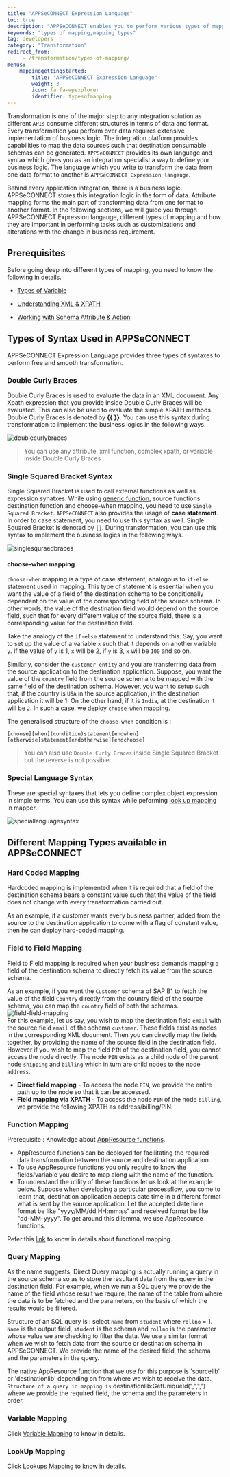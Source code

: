 ```yaml
---
title: "APPSeCONNECT Expression Language"
toc: true
description: "APPSeCONNECT enables you to perform various types of mapping during transformation."
keywords: "types of mapping,mapping types"
tag: developers
category: "Transformation"
redirect_from: 
     - /transformation/types-of-mapping/
menus: 
    mappinggettingstarted:        
        title: "APPSeCONNECT Expression Language"
        weight: 3
        icon: fa fa-wpexplorer
        identifier: typesofmapping
---
```


Transformation is one of the major step to any integration solution as different `APIs` consume different structures in terms of data 
and format. Every transformation you perform over data requires extensive implementation of business logic. 
The integration platform provides capabilities to map the data sources such that destination consumable schemas can be generated. 
`APPSeCONNECT` provides its own language and syntax which gives you as an integration specialist 
a way to define your business logic. The language which you write to transform the data from one data format to another is `APPSeCONNECT Expression langauge`.

Behind every application integration, there is a business logic. APPSeCONNECT stores this integration 
logic in the form of data. Attribute mapping forms the main part of transforming data from one format 
to another format. In the following sections, we will guide you through APPSeCONNECT Expression langauge, different types of mapping and how they 
are important in performing tasks such as customizations and alterations with the change in business requirement. 

## Prerequisites

Before going deep into different types of mapping, you need to know the following in details. 

* [Types of Variable](/transformation/types-of-variable/)

* [Understanding XML & XPATH](/transformation/understanding-xml-and-xpath/)

* [Working with Schema Attribute & Action](/transformation/working-with-schemas-action-filter/)

## Types of Syntax Used in APPSeCONNECT

APPSeCONNECT Expression Language provides three types of syntaxes to perform free and smooth transformation.

### Double Curly Braces 

Double Curly Braces is used to evaluate the data in an XML document. Any Xpath expression that you provide inside Double Curly Braces 
will be evaluated. This can also be used to evaluate the simple XPATH methods. Double Curly Braces is denoted by **\{\{ \}\}**. 
You can use this syntax during transformation to implement the business logics in the following ways. 

![doublecurlybraces](/staticfiles/Transformation/media/doublecurlybraces.png)

>You can use any attribute, xml function, complex xpath, or variable inside Double Curly Braces .

### Single Squared Bracket Syntax 

Single Squared Bracket is used to call external functions as well as expression synatxes. While using [generic function](/processflow/Working-with-functions/#generic-function), source functions 
destination function and choose-when mapping, you need to use `Single Squared Bracket`. `APPSeCONNECT` also provides the usage of **case statement**. In order to case statement, 
you need to use this syntax as well. Single Squared Bracket is denoted by `[]`. During transformation, you can use this syntax to implement the business logics in the following ways.

![singlesquraedbraces](/staticfiles/Transformation/media/singlesquraedbraces.png)

#### choose-when mapping

`choose-when` mapping is a type of case statement, analogous to `if-else` statement used in mapping. This type of statement is essential 
when you want the value of a field of the destination schema to be conditionally dependent on the value of the corresponding field of the source schema. 
In other words, the value of the destination field would depend on the source field, such that for every different value 
of the source field, there is a corresponding value for the destination field. 

Take the analogy of the `if-else` statement to understand this. 
Say, you want to set up the value of a variable `x` such that it depends on another variable `y`. 
If the value of `y` is 1, `x` will be 2, if `y` is 3,
`x` will be `100` and so on.

Similarly, consider the `customer entity` and you are transferring data from the source application to the destination application. 
Suppose, you want the value of the `country` field from the source schema to be mapped with the same field of the destination schema. 
However, you want to setup such that, if the country is `USA` in the source application, in the destination application it will be 1. 
On the other hand, if it is `India`, at the destination it will be `2`. In such a case, we deploy `choose-when` mapping.

The generalised structure of the `choose-when` condition is :

`[choose][when](condition)statement[endwhen][otherwise]statement[endotherwise][endchoose]`

>You can also use `Double Curly Braces` inside Single Squared Bracket but the reverse is not possible.

### Special Language Syntax 

These are special syntaxes that lets you define complex object expression in simple terms. You can use this syntax while peforming [look up mapping](/deployment/implementing-lookup-in-mapping/#steps-to-implement-lookup-in-attribute-mapping) in mapper. 

![speciallanguagesyntax](/staticfiles/Transformation/media/speciallanguagesyntax.png)


## Different Mapping Types available in APPSeCONNECT

### Hard Coded Mapping 

Hardcoded mapping is implemented when it is required that a field of the destination schema bears a 
constant value such that the value of the field does not change with every transformation carried out.

As an example, if a customer wants every business partner, added from the source to the destination application to come with a flag of constant value, 
then he can deploy hard-coded mapping.

### Field to Field Mapping 

Field to Field mapping is required when your business demands mapping a field of the destination schema to directly fetch 
its value from the source schema. 

As an example, if you want the `Customer` schema of SAP B1 to fetch the value of the field `Country` directly from the country field of the source schema, 
you can map the `country` field of both the schemas.   
![field-field-mapping](/staticfiles/Transformation/media/field-field-mapping.png)       
For this example, let us say, you wish to map the destination field `email` with the source field `email` of the schema `customer`. 
These fields exist as nodes in the corresponding XML document. Then you can directly map the fields together, by providing the name 
of the source field in the destination field. However if you wish to map the field `PIN` of the destination field, you cannot access the node directly. 
The node `PIN` exists as a child node of the parent node `shipping` and `billing` which in turn are child nodes to the node 
`address`. 

- **Direct field mapping** - To access the node `PIN`, we provide the entire path up to the node so that it can be accessed.    
- **Field mapping via XPATH** - To access the node `PIN` of the node `billing`, we provide the following XPATH as address/billing/PIN.  

### Function Mapping 

Prerequisite : Knowledge about [AppResource functions](/transformation/using-library-methods/).

* AppResource functions can be deployed for facilitating the required data transformation between the source and destination application.
* To use AppResource functions you only require to know the fields/variable you desire to map along with the name of the function.
* To understand the utility of these functions let us look at the example below.
Suppose when developing a particular processflow, you come to learn that, destination application accepts date time in a different format 
what is sent by the source application. Let the accepted date time format be like "yyyy/MM/dd HH:mm:ss" and received format be like "dd-MM-yyyy". To get around this dilemma, we use AppResource functions.

Refer this [link](https://www.youtube.com/watch?v=mwcLjXwu6fQ&t=0s&index=5&list=PLSZUUcH5fP9_msXnLwdGp0Mb4Bu0i0g-y) to know in details about functional mapping. 

### Query Mapping

As the name suggests, Direct Query mapping is actually running a query in the source schema so as to store the resultant data from the query in the destination field.
For example, when we run a SQL query we provide the name of the field whose result we require, the name of the table from where the data is to be fetched and the parameters, on the basis of which the results would be filtered.

Structure of an SQL query is : select `name` from `student` where `rollno` = 1.
`Name` is the output field, `student` is the schema and `rollno` is the parameter whose value we are checking to filter the data.
We use a similar format when we wish to fetch data from the source or destination schema in APPSeCONNECT. 
We provide the name of the desired field, the schema and the parameters in the query.

The native AppResource function that we use for this purpose is 'sourcelib' or 'destinationlib' depending on from where we wish to receive the data.
`Structure of a query in mapping is`
destinationlib:GetUniqueId(",",",") where we provide the required field, the schema and the parameters in order.

### Variable Mapping 

Click [Variable Mapping](/transformation/defining-variables-in-processflow-mapping/) to know in details.

### LookUp Mapping 

Click [Lookups Mapping](/deployment/implementing-lookup-in-mapping/#prerequisites-for-mapping-lookups) to know in details.


